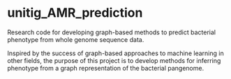 # unitig_AMR_prediction
Research code for developing graph-based methods to predict bacterial phenotype from whole genome sequence data.

Inspired by the success of graph-based approaches to machine learning in other fields, the purpose of this project is to develop methods for inferring phenotype from a graph representation of the bacterial pangenome.
